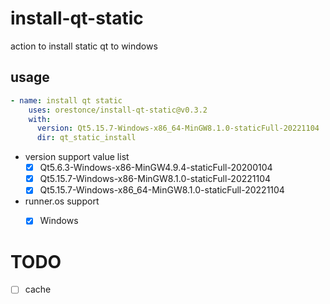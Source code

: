 # install-qt-static
action to install static qt to windows

## usage
````yml
- name: install qt static
    uses: orestonce/install-qt-static@v0.3.2
    with:
      version: Qt5.15.7-Windows-x86_64-MinGW8.1.0-staticFull-20221104
      dir: qt_static_install
````
* version support value list
  * [x] Qt5.6.3-Windows-x86-MinGW4.9.4-staticFull-20200104
  * [x] Qt5.15.7-Windows-x86-MinGW8.1.0-staticFull-20221104
  * [x] Qt5.15.7-Windows-x86_64-MinGW8.1.0-staticFull-20221104
* runner.os support
  * [x] Windows
  
  
# TODO
  * [ ] cache
